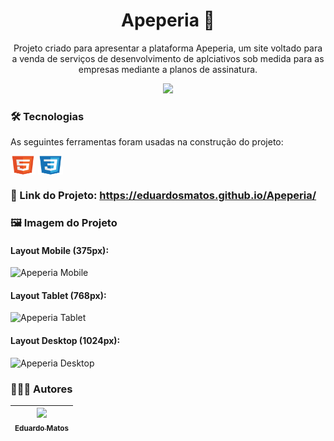 <h1 align="center">Apeperia 📱</h1>

<p align="center">Projeto criado para apresentar a plataforma Apeperia, um site voltado para a venda de serviços de desenvolvimento de aplciativos sob medida para as empresas mediante a planos de assinatura.</p>

<p align="center">
  <img src="http://img.shields.io/static/v1?label=STATUS&message=CONCLUIDO&color=GREEN&style=for-the-badge"/>
</p>

### 🛠 Tecnologias

As seguintes ferramentas foram usadas na construção do projeto:

<div style="display: inline_block">
  <img align="center" alt="Du-HTML" height="30" width="40" src="https://raw.githubusercontent.com/devicons/devicon/master/icons/html5/html5-original.svg">
  <img align="center" alt="Du-CSS" height="30" width="40" src="https://raw.githubusercontent.com/devicons/devicon/master/icons/css3/css3-original.svg">
</div>

### 🔗 Link do Projeto: https://eduardosmatos.github.io/Apeperia/

### 🖼️ Imagem do Projeto

#### Layout Mobile (375px):
![Apeperia Mobile](https://user-images.githubusercontent.com/27296909/194380890-e70d4fe9-5bf4-411c-a823-34cd8dcc0e4f.png)

#### Layout Tablet (768px):
![Apeperia Tablet](https://user-images.githubusercontent.com/27296909/194381450-bd2c77a5-4f93-469e-a613-07770697b5ce.png)

#### Layout Desktop (1024px):
![Apeperia Desktop](https://user-images.githubusercontent.com/27296909/194380956-6d20826f-92a1-46e8-abb6-ca3f312e826d.png)

### 🧑🏻‍💻 Autores

| [<img src="https://user-images.githubusercontent.com/27296909/194435978-25df968b-3402-463c-8517-735d959a37c4.jpg" width=115px ><br><sub>Eduardo Matos</sub>](https://github.com/eduardosmatos) |  
| :---: |
